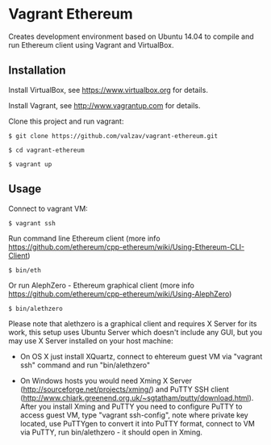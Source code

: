 # Vagrant Ethereum

Creates development environment based on Ubuntu 14.04 to compile and run Ethereum client using Vagrant and VirtualBox.


## Installation

Install VirtualBox, see https://www.virtualbox.org for details.

Install Vagrant, see http://www.vagrantup.com for details.

Clone this project and run vagrant:

    $ git clone https://github.com/valzav/vagrant-ethereum.git

    $ cd vagrant-ethereum

    $ vagrant up

## Usage

Connect to vagrant VM:

    $ vagrant ssh

Run command line Ethereum client (more info https://github.com/ethereum/cpp-ethereum/wiki/Using-Ethereum-CLI-Client)

    $ bin/eth

Or run AlephZero - Ethereum graphical client (more info https://github.com/ethereum/cpp-ethereum/wiki/Using-AlephZero)

    $ bin/alethzero

Please note that alethzero is a graphical client and requires X Server for its work, this setup uses Ubuntu Server which doesn't include any GUI,
but you may use X Server installed on your host machine:

- On OS X just install XQuartz, connect to ehtereum guest VM via "vagrant ssh" command and run "bin/alethzero"

- On Windows hosts you would need Xming X Server (http://sourceforge.net/projects/xming/) and PuTTY SSH client (http://www.chiark.greenend.org.uk/~sgtatham/putty/download.html).
  After you install Xming and PuTTY you need to configure PuTTY to access guest VM, type "vagrant ssh-config", note where private key located,
  use PuTTYgen to convert it into PuTTY format, connect to VM via PuTTY, run bin/alethzero - it should open in Xming.
